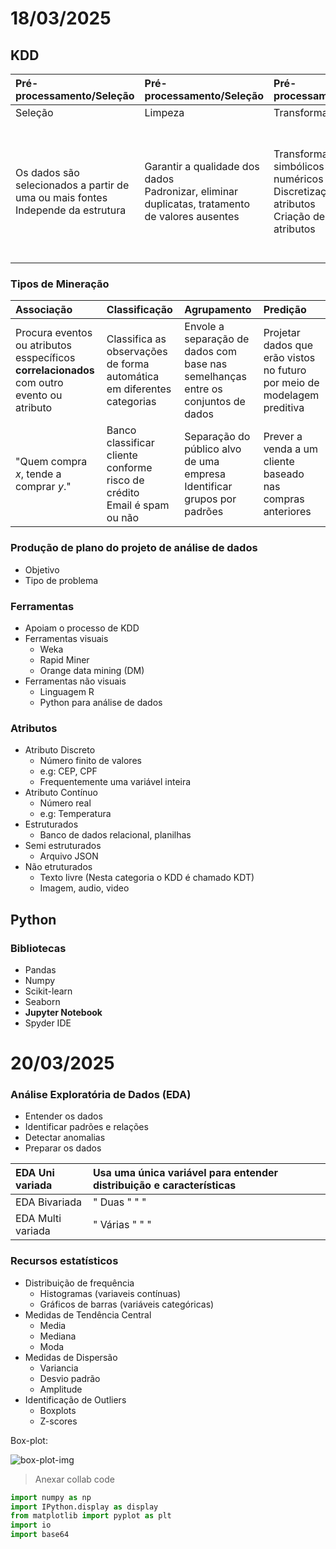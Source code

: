# 18/03/2025

## KDD

| Pré-processamento/Seleção | Pré-processamento/Seleção | Pré-processamento/Seleção | Processamento | Interpretação |
| :- | :- | :- | :- | :- |
| Seleção | Limpeza | Transformação | Mineração | Interpretação | 
| Os dados são selecionados a partir de uma ou mais fontes <br> Independe da estrutura | Garantir a qualidade dos dados <br> Padronizar, eliminar duplicatas, tratamento de valores ausentes | Transformar valores simbólicos para numéricos <br> Discretização de atributos <br> Criação de novos atributos | Selecionar tarefas <br> Associação, Classificação, Agrupamento, Predição <br> Escolha e aplicação do algoritmo para construir o modelo | Visualização em gráfico, mapa, etc <br>  |

### Tipos de Mineração

| Associação | Classificação | Agrupamento | Predição |
| :- | :- | :- | :- |
| Procura eventos ou atributos esspecíficos **correlacionados** com outro evento ou atributo | Classifica as observações de forma automática em diferentes categorias | Envole a separação de dados com base nas semelhanças entre os conjuntos de dados | Projetar dados que erão vistos no futuro por meio de modelagem preditiva |
| "Quem compra *x*, tende a comprar *y*." | Banco classificar cliente conforme risco de crédito <br> Email é spam ou não | Separação do público alvo de uma empresa <br> Identificar grupos por padrões | Prever a venda a um cliente baseado nas compras anteriores |

### Produção de plano do projeto de análise de dados

- Objetivo
- Tipo de problema

### Ferramentas

- Apoiam o processo de KDD
- Ferramentas visuais
    - Weka
    - Rapid Miner
    - Orange data mining (DM)
- Ferramentas não visuais
    - Linguagem R
    - Python para análise de dados

### Atributos 

- Atributo Discreto
    - Número finito de valores
    - e.g: CEP, CPF
    - Frequentemente uma variável inteira
- Atributo Contínuo
    - Número real
    - e.g: Temperatura
- Estruturados
    - Banco de dados relacional, planilhas
- Semi estruturados
    - Arquivo JSON
- Não etruturados
    - Texto livre (Nesta categoria o KDD é chamado KDT)
    - Imagem, audio, video

## Python

### Bibliotecas

- Pandas
- Numpy
- Scikit-learn
- Seaborn
- **Jupyter Notebook**
- Spyder IDE

# 20/03/2025

### Análise Exploratória de Dados (EDA)

- Entender os dados  
- Identificar padrões e relações  
- Detectar anomalias  
- Preparar os dados  

| EDA Uni variada | Usa uma única variável para entender distribuição e características |
| :- | :- |
| EDA Bivariada | " Duas " " " |
| EDA Multi variada | " Várias " " "|

### Recursos estatísticos

- Distribuição de frequência
    - Histogramas (variaveis contínuas)
    - Gráficos de barras (variáveis categóricas)
- Medidas de Tendência Central
    - Media
    - Mediana
    - Moda
- Medidas de Dispersão
    - Variancia
    - Desvio padrão
    - Amplitude
- Identificação de Outliers
    - Boxplots
    - Z-scores
 
Box-plot:

![box-plot-img](https://miro.medium.com/v2/resize:fit:8000/1*0MPDTLn8KoLApoFvI0P2vQ.png)

> Anexar collab code

```py
import numpy as np
import IPython.display as display
from matplotlib import pyplot as plt
import io
import base64
```
